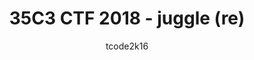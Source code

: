 ---
title: 35C3 CTF 2018 - juggle (re)
external_url: https://tcode2k16.github.io/blog/posts/2018/35c3ctf-writeup/#juggle
author: tcode2k16
---
